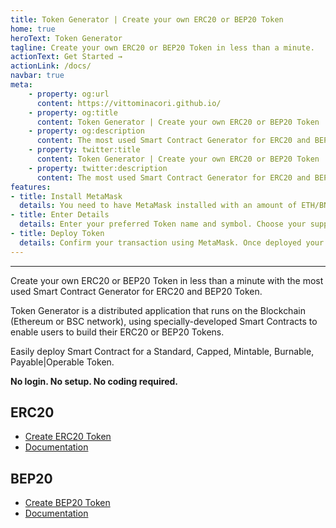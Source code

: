 ```yaml
---
title: Token Generator | Create your own ERC20 or BEP20 Token
home: true
heroText: Token Generator
tagline: Create your own ERC20 or BEP20 Token in less than a minute.
actionText: Get Started →
actionLink: /docs/
navbar: true
meta: 
    - property: og:url
      content: https://vittominacori.github.io/
    - property: og:title
      content: Token Generator | Create your own ERC20 or BEP20 Token
    - property: og:description
      content: The most used Smart Contract Generator for ERC20 and BEP20 Token.
    - property: twitter:title
      content: Token Generator | Create your own ERC20 or BEP20 Token
    - property: twitter:description
      content: The most used Smart Contract Generator for ERC20 and BEP20 Token.
features:
- title: Install MetaMask
  details: You need to have MetaMask installed with an amount of ETH/BNB to pay for contract deployment.
- title: Enter Details
  details: Enter your preferred Token name and symbol. Choose your supply and Token type.
- title: Deploy Token
  details: Confirm your transaction using MetaMask. Once deployed your Token is ready to use.
---
```


---

Create your own ERC20 or BEP20 Token in less than a minute with the most used Smart Contract Generator for ERC20 and BEP20 Token.

Token Generator is a distributed application that runs on the Blockchain (Ethereum or BSC network), using specially-developed Smart Contracts to enable users to build their ERC20 or BEP20 Tokens.

Easily deploy Smart Contract for a Standard, Capped, Mintable, Burnable, Payable|Operable Token.

**No login. No setup. No coding required.**

## ERC20
* [Create ERC20 Token](https://vittominacori.github.io/erc20-generator/)
* [Documentation](/docs/how-to-create-erc20-token/)

## BEP20
* [Create BEP20 Token](https://vittominacori.github.io/bep20-generator/)
* [Documentation](/docs/how-to-create-bep20-token/)
